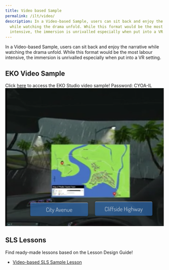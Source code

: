 ```yaml
---
title: Video based Sample
permalink: /ilt/video/
description: In a Video-based Sample, users can sit back and enjoy the narrative
  while watching the drama unfold. While this format would be the most labour
  intensive, the immersion is unrivalled especially when put into a VR setting.
---
```

In a Video-based Sample, users can sit back and enjoy the narrative while watching the drama unfold. While this format would be the most labour intensive, the immersion is unrivalled especially when put into a VR setting.
## EKO Video Sample
Click [here](https://go.gov.sg/cyoaphuket3) to access the EKO Studio video sample!
Password: CYOA-IL
![ILT video](/images/ILTvideo.png)
## SLS Lessons
Find ready-made lessons based on the Lesson Design Guide!
* [Video-based SLS Sample Lesson](https://go.gov.sg/cyoavideosls)